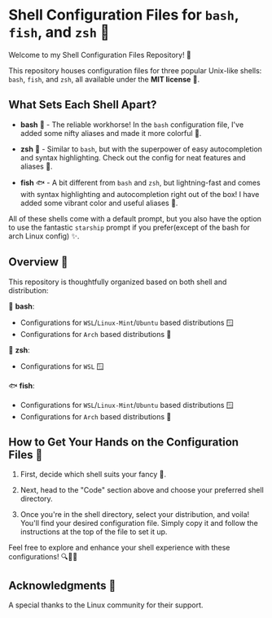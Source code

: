 # Shell Configuration Files for `bash`, `fish`, and `zsh` 🐚

Welcome to my Shell Configuration Files Repository! 🚀

This repository houses configuration files for three popular Unix-like shells: `bash`, `fish`, and `zsh`, all available under the **MIT license** 📜.

## What Sets Each Shell Apart?

- **bash** 🐢 - The reliable workhorse! In the `bash` configuration file, I've added some nifty aliases and made it more colorful 🌈.

- **zsh** 🚀 - Similar to `bash`, but with the superpower of easy autocompletion and syntax highlighting. Check out the config for neat features and aliases 🎨.

- **fish** 🐟 - A bit different from `bash` and `zsh`, but lightning-fast and comes with syntax highlighting and autocompletion right out of the box! I have added some vibrant color and useful aliases 🌟.

All of these shells come with a default prompt, but you also have the option to use the fantastic `starship` prompt if you prefer(except of the bash for arch Linux config) ✨.

## Overview 📂

This repository is thoughtfully organized based on both shell and distribution:

🐢 **bash**:
   - Configurations for `WSL`/`Linux-Mint`/`Ubuntu` based distributions 🪟
   - Configurations for `Arch` based distributions 🐧

🚀 **zsh**:
   - Configurations for `WSL` 🪟

🐟 **fish**:
   - Configurations for `WSL`/`Linux-Mint`/`Ubuntu` based distributions 🪟
   - Configurations for `Arch` based distributions 🐧

## How to Get Your Hands on the Configuration Files 🤲

1. First, decide which shell suits your fancy 🤔.

2. Next, head to the "Code" section above and choose your preferred shell directory.

3. Once you're in the shell directory, select your distribution, and voila! You'll find your desired configuration file. Simply copy it and follow the instructions at the top of the file to set it up.

Feel free to explore and enhance your shell experience with these configurations! 🔍🔧🚀

## Acknowledgments 🙏

A special thanks to the Linux community for their support.
